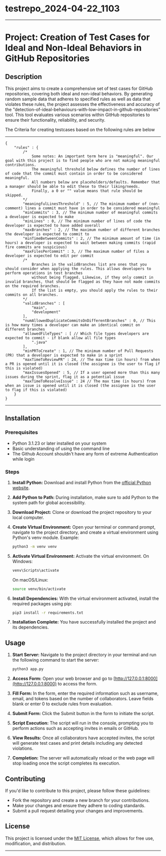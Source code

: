 # testrepo_2024-04-22_1103


---

# Project: Creation of Test Cases for Ideal and Non-Ideal Behaviors in GitHub Repositories

## Description

This project aims to create a comprehensive set of test cases for GitHub repositories, covering both ideal and non-ideal behaviors. By generating random sample data that adheres to specified rules as well as data that violates these rules, the project assesses the effectiveness and accuracy of the "detection-of-ideal-behaviours-with-low-impact-in-github-repositories" tool. This tool evaluates various scenarios within GitHub repositories to ensure their functionality, reliability, and security.

The Criteria for creating testcases based on the following rules are below

---

```
{
    "rules" : {
        /*
            Some notes: An important term here is "meaningful". Our goal with this project is to find people who are not making meaningful contributions.
            The meaningful threshold below defines the number of lines of code that the commit must contain in order to be considered meaningful.
            All numbers below are placeholders/defaults. Remember that a manager should be able to edit these to their liking/needs.
            Finally, a 0 or "" value means that rule should be skipped.
        */
        "meaningfulLinesThreshold" : 5, // The minimum number of (non-comment) lines a commit must have in order to be considered meaningful
        "minCommits" : 3, // The minimum number of meaningful commits a developer is expected to make
        "minLines" : 0, // The minimum number of lines of code the developer is expected to have added overall
        "maxBranches" : 2, // The maximum number of different branches the developer is expected to commit to
        "minTimeBetweenCommits" : 2, // The minimum amount of time (in hours) a developer is expected to wait between making commits (rapid fire commits are suspicious)
        "maxFilesPerCommit" : 3, // The maximum number of files a developer is expected to edit per commit
        /*
            Branches in the validBranches list are ones that you should consider when applying the rules. This allows developers to perform operations in test branches
            without being flagged. Likewise, if they only commit in invalid branches, that should be flagged as they have not made commits on the required branches.
            If the list is empty, you should apply the rules to their commits on all branches.
        */
        "validBranches" : [
            "main",
            "development"
        ],
        "numAllowedDuplicateCommitsOnDifferentBranches" : 0, // This is how many times a developer can make an identical commit on different branches
        "allowedFileTypes" : [ // Which file types developers are expected to commit - if blank allow all file types
            ".java"
        ],
        "minPRToCreate" : 1, // The minimum number of Pull Requests (PR) that a developer is expected to make in a sprint
        "maxTimeToReviewPR" : 24, // The max time (in hours) from when a PR is opened until it is closed (the assignee is the user to flag if this is violated)
        "maxIssuesOpened" : 5, // If a user opened more than this many issues during the sprint, flag it as a potential issue
        "maxTimeToResolveIssue" : 24 // The max time (in hours) from when an issue is opened until it is closed (the assignee is the user to flag if this is violated)
    }
}
```

---



## Installation

### Prerequisites

- Python 3.1.23 or later installed on your system
- Basic understanding of using the command line
- The Github Account shouldn't have any form of extreme Authentication while login

### Steps

1. **Install Python:** Download and install Python from the [official Python website](https://www.python.org/downloads/release/python-3123/).

2. **Add Python to Path:** During installation, make sure to add Python to the system path for global accessibility.

3. **Download Project:** Clone or download the project repository to your local computer.

4. **Create Virtual Environment:** Open your terminal or command prompt, navigate to the project directory, and create a virtual environment using Python's venv module. Example:
   ```bash
   python3 -m venv venv
   ```

5. **Activate Virtual Environment:** Activate the virtual environment. On Windows:
   ```bash
   venv\Scripts\activate
   ```
   On macOS/Linux:
   ```bash
   source venv/bin/activate
   ```

6. **Install Dependencies:** With the virtual environment activated, install the required packages using pip:
   ```bash
   pip3 install -r requirements.txt
   ```

7. **Installation Complete:** You have successfully installed the project and its dependencies.

## Usage

1. **Start Server:** Navigate to the project directory in your terminal and run the following command to start the server:
   ```bash
   python3 app.py
   ```

2. **Access Form:** Open your web browser and go to [http://127.0.0.1:8000](http://127.0.0.1:8000) to access the form.

3. **Fill Form:** In the form, enter the required information such as username, email, and tokens based on the number of collaborators. Leave fields blank or enter 0 to exclude rules from evaluation.

4. **Submit Form:** Click the Submit button in the form to initiate the script.

5. **Script Execution:** The script will run in the console, prompting you to perform actions such as accepting invites in emails or GitHub.

6. **View Results:** Once all collaborators have accepted invites, the script will generate test cases and print details including any detected violations.

7. **Completion:** The server will automatically reload or the web page will stop loading once the script completes its execution.

## Contributing

If you'd like to contribute to this project, please follow these guidelines:

- Fork the repository and create a new branch for your contributions.
- Make your changes and ensure they adhere to coding standards.
- Submit a pull request detailing your changes and improvements.

## License

This project is licensed under the [MIT License](LICENSE), which allows for free use, modification, and distribution.

---

